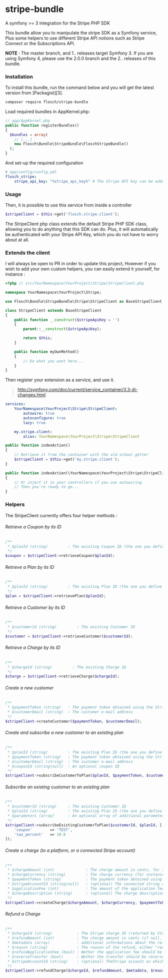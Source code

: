 # stripe-bundle
A symfony >= 3 integration for the Stripe PHP SDK

This bundle allow you to manipulate the stripe SDK as a Symfony service,
Plus some helpers to use different Stripe API notions such as Stripe Connect or the Subscriptions API.

**NOTE** : The master branch, and 1.*.* releases target Symfony 3. If you are using Symfony 4, please use the 2.0.0 branch and the 2.*.* releases of this bundle.

### Installation
To install this bundle, run the command below and you will get the latest version from [Packagist][3].

``` bash
composer require flosch/stripe-bundle
```

Load required bundles in AppKernel.php:

``` php
// app/AppKernel.php
public function registerBundles()
{
  $bundles = array(
    // [...]
    new Flosch\Bundle\StripeBundle\FloschStripeBundle()
  );
}
```

And set-up the required configuration

``` yaml
# app/config/config.yml
flosch_stripe:
    stripe_api_key: "%stripe_api_key%" # The Stripe API key can be added as a symfony parameter
```

### Usage

Then, it is possible to use this service from inside a controller

``` php
$stripeClient = $this->get('flosch.stripe.client');
```

The StripeClient php class extends the default Stripe PHP SDK class, allowing you to do anything that this SDK can do.
Plus, it will automatically be authenticated with your Stripe API Key, which you do not have to worry about at all.


### Extends the client

I will always be open to PR in order to update this project,
However if you wish to add your own custom helpers, you can easily extend it yourself, for instance :

``` php
<?php // src/YourNamespace/YourProject/Stripe/StripeClient.php

namespace YourNamespace\YourProject\Stripe;

use Flosch\Bundle\StripeBundle\Stripe\StripeClient as BaseStripeClient;

class StripeClient extends BaseStripeClient
{
    public function __construct($stripeApiKey = '')
    {
        parent::__construct($stripeApiKey);

        return $this;
    }

    public function myOwnMethod()
    {
        // Do what you want here...
    }
}
```

Then register your extension as a service, and use it.

> http://symfony.com/doc/current/service_container/3.3-di-changes.html

``` yaml
services:
    YourNamespace\YourProject\Stripe\StripeClient:
        autowire: true
        autoconfigure: true
        lazy: true

    my.stripe.client:
        alias: YourNamespace\YourProject\Stripe\StripeClient
```

``` php
public function indexAction()
{
    // Retrieve it from the container with the old-school getter
    $stripeClient = $this->get('my.stripe.client');
}

public function indexAction(\YourNamespace\YourProject\Stripe\StripeClient $stripeClient)
{
    // Or inject it in your controllers if you use autowiring
    // Then you're ready to go...
}
```

### Helpers

The StripeClient currently offers four helper methods :

###### Retrieve a Coupon by its ID

``` php
/**
 * $planId (string)         : The existing Coupon ID (the one you define in the Stripe dashboard)
 */
$coupon = $stripeClient->retrieveCoupon($planId);
```

###### Retrieve a Plan by its ID

``` php
/**
 * $planId (string)         : The existing Plan ID (the one you define in the Stripe dashboard)
 */
$plan = $stripeClient->retrievePlan($planId);
```

###### Retrieve a Customer by its ID

``` php
/**
 * $customerId (string)         : The existing Customer ID
 */
$customer = $stripeClient->retrieveCustomer($customerId);
```

###### Retrieve a Charge by its ID

``` php
/**
 * $chargeId (string)         : The existing Charge ID
 */
$charge = $stripeClient->retrieveCharge($chargeId);
```

###### Create a new customer

``` php
/**
 * $paymentToken (string)   : The payment token obtained using the Stripe.js library
 * $customerEmail (string)  : The customer e-mail address
 */
$stripeClient->createCustomer($paymentToken, $customerEmail);
```

###### Create and subscribe a new customer to an existing plan

``` php
/**
 * $planId (string)         : The existing Plan ID (the one you define in the Stripe dashboard)
 * $paymentToken (string)   : The payment token obtained using the Stripe.js library
 * $customerEmail (string)  : The customer e-mail address
 * $couponId (string|null)  : An optional coupon ID
 */
$stripeClient->subscribeCustomerToPlan($planId, $paymentToken, $customerEmail, $couponId);
```

###### Subscribe an existing customer to an existing plan

``` php
/**
 * $customerId (string)     : The existing Customer ID
 * $planId (string)         : The existing Plan ID (the one you define in the Stripe dashboard)
 * $parameters (array)      : An optional array of additional parameters
 */
$stripeClient->subscribeExistingCustomerToPlan($customerId, $planId, [
    'coupon'        => 'TEST',
    'tax_percent'   => 19.6
]);
```

###### Create a charge (to a platform, or a connected Stripe account)

``` php
/**
 * $chargeAmount (int)              : The charge amount in cents, for instance 1000 for 10.00 (of the currency)
 * $chargeCurrency (string)         : The charge currency (for instance, "eur")
 * $paymentToken (string)           : The payment token obtained using the Stripe.js library
 * $stripeAccountId (string|null)   : (optional) The connected string account ID, default null (--> charge to the platform)
 * $applicationFee (int)            : The amount of the application fee (in cents), default to 0
 * $chargeDescription (string)      : (optional) The charge description for the customer
 */
$stripeClient->createCharge($chargeAmount, $chargeCurrency, $paymentToken, $stripeAccountId, $applicationFee, $chargeDescription);
```


###### Refund a Charge

``` php
/**
 * $chargeId (string)           : The Stripe charge ID (returned by Stripe when you create a charge)
 * $refundAmount (int)          : The charge amount in cents (if null, the whole charge amount will be refunded)
 * $metadata (array)            : additional informations about the refund, default []
 * $reason (string)             : The reason of the refund, either "requested_by_customer", "duplicate" or "fraudulent"
 * $refundApplicationFee (bool) : Wether the application_fee should be refunded aswell, default true
 * $reverseTransfer (bool)      : Wether the transfer should be reversed (when using Stripe Connect "destination" parameter on charge creation), default false
 * $stripeAccountId (string)    : (optional) TheStripe account on which the charge has been made (Stripe Connect), default null (--> refund by the platform)
 */
$stripeClient->refundCharge($chargeId, $refundAmount, $metadata, $reason, $refundApplicationFee, $reverseTransfer, $stripeAccountId);
```
